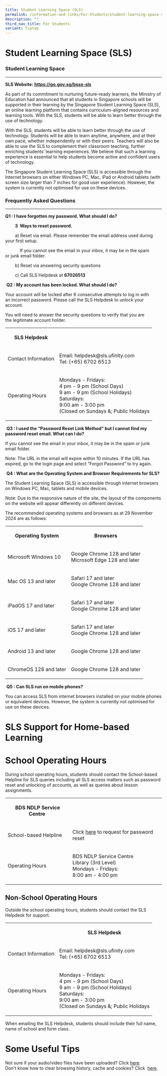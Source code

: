 ```yaml
---
title: Student Learning Space (SLS)
permalink: /information-and-links/For-Students/student-learning-space-sls/
description: ""
third_nav_title: For Students
variant: tiptap
---
```

<h1>Student Learning Space (SLS)</h1>
<h3>Student Learning Space</h3>
<hr>
<p><strong>SLS Website:&nbsp;<a href="https://go.gov.sg/bsss-sls" rel="noopener noreferrer nofollow" target="_blank">https://go.gov.sg/bsss-sls</a></strong>
</p>
<p>As part of its commitment to nurturing future-ready learners, the Ministry
of Education had announced that all students in Singapore schools will
be supported in their learning by the Singapore Student Learning Space
(SLS), an online learning platform that contains curriculum-aligned resources
and learning tools. With the SLS, students will be able to learn better
through the use of technology.</p>
<p>With the SLS, students will be able to learn better through the use of
technology. Students will be able to learn anytime, anywhere, and at their
own pace, whether independently or with their peers. Teachers will also
be able to use the SLS to complement their classroom teaching, further
enriching students’ learning experiences. We believe that such a learning
experience is essential to help students become active and confident users
of technology.</p>
<p>The Singapore Student Learning Space (SLS) is accessible through the Internet
browsers on either Windows PC, Mac, iPad or Android tablets (with screen
size larger than 7 inches for good user experience). However, the system
is currently not optimised for use on these devices.</p>
<h3>Frequently Asked Questions</h3>
<hr>
<p><strong>Q1 : I have forgotten my password. What should I do?</strong>
</p>
<p>&nbsp;&nbsp; &nbsp;&nbsp;&nbsp; &nbsp;<strong>3&nbsp; Ways to reset password.</strong>
</p>
<p>&nbsp;&nbsp; &nbsp;&nbsp;&nbsp; &nbsp;a) Reset via email. Please remember
the email address used during your first&nbsp;setup.&nbsp;</p>
<p>&nbsp;&nbsp;&nbsp;&nbsp;&nbsp; &nbsp;&nbsp;&nbsp; &nbsp;&nbsp;If you cannot
see the email in your inbox, it may be in the spam or&nbsp;junk email folder.</p>
<p>&nbsp;&nbsp; &nbsp;&nbsp;&nbsp; &nbsp;b) Reset via answering security
questions</p>
<p>&nbsp;&nbsp; &nbsp;&nbsp;&nbsp; &nbsp;c) Call SLS Helpdesk at&nbsp;<strong>67026513</strong>
</p>
<p>&nbsp;<strong>Q2 : My account has been locked. What should I do?</strong>
</p>
<p>Your account will be locked after 6 consecutive attempts to log in with
an&nbsp;incorrect password.&nbsp;Please call the SLS Helpdesk to unlock
your account.&nbsp;</p>
<p>You will need to&nbsp;answer the security questions to verify that you
are the&nbsp;legitimate account holder.</p>
<table style="minWidth: 50px">
<colgroup>
<col>
<col>
</colgroup>
<tbody>
<tr>
<th rowspan="1" colspan="1">
<p>SLS Helpdesk</p>
</th>
<th rowspan="1" colspan="1">
<p></p>
</th>
</tr>
<tr>
<td rowspan="1" colspan="1">
<p>Contact Information</p>
</td>
<td rowspan="1" colspan="1">
<p>Email: helpdesk@sls.ufinity.com
<br>Tel: (+65) 6702 6513</p>
</td>
</tr>
<tr>
<td rowspan="1" colspan="1">
<p>Operating Hours</p>
</td>
<td rowspan="1" colspan="1">
<p>Mondays - Fridays:
<br>4 pm - 9 pm (School Days)
<br>9 am - 9 pm (School Holidays)
<br>Saturdays:
<br>9:00 am - 3:00 pm
<br>(Closed on Sundays &amp;; Public Holidays</p>
</td>
</tr>
</tbody>
</table>
<p>&nbsp;<strong>Q3 : I used the “Password Reset Link Method” but I cannot find my password reset email. What can I do?</strong>
</p>
<p>If you cannot see the email in your inbox, it may be in the spam or junk
email folder.</p>
<p>Note: The URL in the email will expire within 10 minutes. If the URL has
expired,&nbsp;go to the login page and select “Forgot Password” to try
again.</p>
<p>&nbsp;<strong>Q4 : What are the Operating System and Browser Requirements for SLS?</strong>
</p>
<p>The Student Learning Space (SLS) is accessible through internet browsers
on Windows PC, Mac, tablets and mobile devices.</p>
<p>Note: Due to the responsive nature of the site, the layout of the components
on the website will appear differently on different devices.</p>
<p>The recommended operating systems and browsers as at 29 November 2024
are as follows:</p>
<table style="minWidth: 50px">
<colgroup>
<col>
<col>
</colgroup>
<tbody>
<tr>
<th rowspan="1" colspan="1">
<p>Operating System</p>
</th>
<th rowspan="1" colspan="1">
<p>Browsers</p>
</th>
</tr>
<tr>
<td rowspan="1" colspan="1">
<p>Microsoft Windows 10</p>
</td>
<td rowspan="1" colspan="1">
<p>Google Chrome 128 and later
<br>Microsoft Edge 128 and later</p>
</td>
</tr>
<tr>
<td rowspan="1" colspan="1">
<p>Mac OS 13 and later</p>
</td>
<td rowspan="1" colspan="1">
<p>Safari 17 and later
<br>Google Chrome 128 and later</p>
</td>
</tr>
<tr>
<td rowspan="1" colspan="1">
<p>iPadOS 17 and later</p>
</td>
<td rowspan="1" colspan="1">
<p>Safari 17 and later
<br>Google Chrome 128 and later</p>
</td>
</tr>
<tr>
<td rowspan="1" colspan="1">
<p>iOS 17 and later</p>
</td>
<td rowspan="1" colspan="1">
<p>Safari 17 and later
<br>Google Chrome 128 and later</p>
</td>
</tr>
<tr>
<td rowspan="1" colspan="1">
<p>Android 13 and later</p>
</td>
<td rowspan="1" colspan="1">
<p>Google Chrome 128 and later</p>
</td>
</tr>
<tr>
<td rowspan="1" colspan="1">
<p>ChromeOS 128 and later</p>
</td>
<td rowspan="1" colspan="1">
<p>Google Chrome 128 and later</p>
</td>
</tr>
</tbody>
</table>
<p>&nbsp;<strong>Q5 : Can SLS run on mobile phones?</strong>
</p>
<p>You can access SLS from internet browsers installed on your mobile phones
or&nbsp;equivalent devices. However, the system is currently not optimised
for use on&nbsp;these devices.</p>
<h1>SLS Support for Home-based Learning</h1>
<h1>School Operating Hours</h1>
<p>During school operating hours, students should contact the School-based
Helpline for SLS queries including all SLS access matters such as password
reset and unlocking of accounts, as well as queries about lesson assignments.&nbsp;</p>
<table style="minWidth: 50px">
<colgroup>
<col>
<col>
</colgroup>
<tbody>
<tr>
<th rowspan="1" colspan="1">
<p>BDS NDLP Service Centre&nbsp;</p>
</th>
<th rowspan="1" colspan="1">
<p></p>
</th>
</tr>
<tr>
<td rowspan="1" colspan="1">
<p>School-based Helpline</p>
</td>
<td rowspan="1" colspan="1">
<p>Click <a href="https://go.gov.sg/bsss-ict-assist" rel="noopener noreferrer nofollow" target="_blank">here</a> to
request for password reset</p>
</td>
</tr>
<tr>
<td rowspan="1" colspan="1">
<p>Operating Hours</p>
</td>
<td rowspan="1" colspan="1">
<p>BDS NDLP Service Centre&nbsp;
<br>Library (3rd Level)
<br>Mondays - Fridays:
<br>8:00 am - 4:00 pm</p>
</td>
</tr>
</tbody>
</table>
<h2>Non-School Operating Hours</h2>
<p>Outside the school operating hours, students should contact the SLS Helpdesk
for support.</p>
<table style="minWidth: 50px">
<colgroup>
<col>
<col>
</colgroup>
<tbody>
<tr>
<th rowspan="1" colspan="1">
<p></p>
</th>
<th rowspan="1" colspan="1">
<p>SLS Helpdesk</p>
</th>
</tr>
<tr>
<td rowspan="1" colspan="1">
<p>Contact Information</p>
</td>
<td rowspan="1" colspan="1">
<p>Email: helpdesk@sls.ufinity.com
<br>Tel: (+65) 6702 6513</p>
</td>
</tr>
<tr>
<td rowspan="1" colspan="1">
<p>Operating Hours</p>
</td>
<td rowspan="1" colspan="1">
<p>Mondays - Fridays:
<br>4 pm - 9 pm (School Days)
<br>9 am - 9 pm (School Holidays)
<br>Saturdays:
<br>9:00 am - 3:00 pm
<br>(Closed on Sundays &amp;; Public Holidays</p>
</td>
</tr>
</tbody>
</table>
<p>When emailing the SLS Helpdesk, students should include their full name,
name of school and form class.</p>
<h1>Some Useful Tips</h1>
<p>Not sure if your audio/video files have been uploaded? Click&nbsp;<a href="/files/FHBLResource%201%20-%20Uploading%20of%20Audio%20and%20Video%20Files.pdf" rel="noopener noreferrer nofollow" target="_blank">here</a>.
<br>Don't know how to clear browsing history, cache and cookies? Click&nbsp;
<a href="/files/FHBLResource%202_Clear%20browsing%20history%20and%20Cache%20for%20students.pdf" rel="noopener noreferrer nofollow" target="_blank">here</a>.</p>